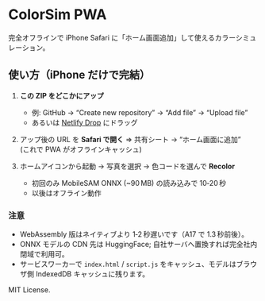 
# ColorSim PWA

完全オフラインで iPhone Safari に「ホーム画面追加」して使えるカラーシミュレーション。

## 使い方（iPhone だけで完結）

1. **この ZIP をどこかにアップ**  
   - 例: GitHub → “Create new repository” → “Add file” → “Upload file”  
   - あるいは [Netlify Drop](https://app.netlify.com/drop) にドラッグ

2. アップ後の URL を **Safari で開く** ⇒ 共有シート → “ホーム画面に追加”  
   (これで PWA がオフラインキャッシュ)

3. ホームアイコンから起動 → 写真を選択 → 色コードを選んで **Recolor**  
   - 初回のみ MobileSAM ONNX (~90 MB) の読み込みで 10‑20 秒  
   - 以後はオフライン動作

### 注意
* WebAssembly 版はネイティブより 1‑2 秒遅いです（A17 で 1.3 秒前後）。  
* ONNX モデルの CDN 先は HuggingFace; 自社サーバへ置換すれば完全社内閉域で利用可。  
* サービスワーカーで `index.html` / `script.js` をキャッシュ、モデルはブラウザ側 IndexedDB キャッシュに残ります。  

MIT License.
